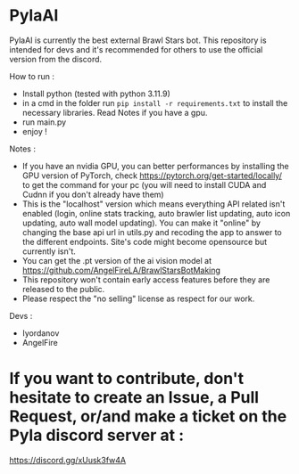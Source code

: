 # PylaAI

PylaAI is currently the best external Brawl Stars bot.
This repository is intended for devs and it's recommended for others to use the official version from the discord.

How to run : 
- Install python (tested with python 3.11.9)
- in a cmd in the folder run `pip install -r requirements.txt` to install the necessary libraries. Read Notes if you have a gpu.
- run main.py
- enjoy !

Notes :
- If you have an nvidia GPU, you can better performances by installing the GPU version of PyTorch, check https://pytorch.org/get-started/locally/ to get the command for your pc (you will need to install CUDA and Cudnn if you don't already have them)
- This is the "localhost" version which means everything API related isn't enabled (login, online stats tracking, auto brawler list updating, auto icon updating, auto wall model updating). 
You can make it "online" by changing the base api url in utils.py and recoding the app to answer to the different endpoints. Site's code might become opensource but currently isn't.
- You can get the .pt version of the ai vision model at https://github.com/AngelFireLA/BrawlStarsBotMaking
- This repository won't contain early access features before they are released to the public.
- Please respect the "no selling" license as respect for our work.

Devs : 
- Iyordanov
- AngelFire

# If you want to contribute, don't hesitate to create an Issue, a Pull Request, or/and make a ticket on the Pyla discord server at :
https://discord.gg/xUusk3fw4A
